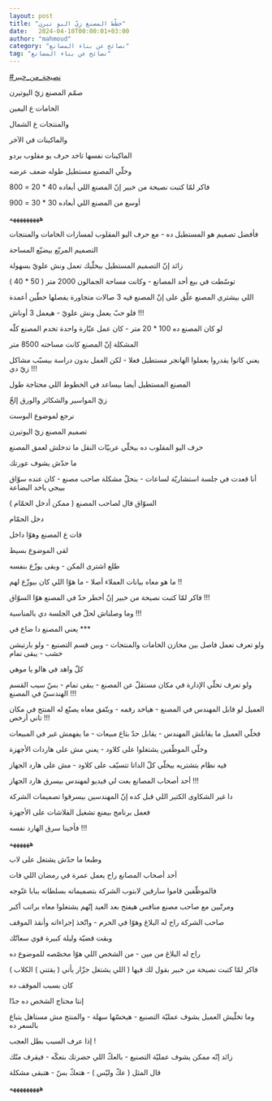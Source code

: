 ```yaml
---
layout: post
title: "خطّط المصنع زيّ اليو تيرن"
date:   2024-04-10T00:00:01+03:00
author: "mahmoud"
category: "نصائح عن بناء المصانع"
tag: "نصائح عن بناء المصانع"
---
```



[<u>\#نصيحة\_من\_خبير</u>](https://www.facebook.com/hashtag/%D9%86%D8%B5%D9%8A%D8%AD%D8%A9_%D9%85%D9%86_%D8%AE%D8%A8%D9%8A%D8%B1?__eep__=6&__cft__%5b0%5d=AZXdK5rWc_rAv-ptpmI1Mz2z1fgX-sfBOpF8mVAII7dazA4Ga4EtK2RSz3QuQKGD06Oo0W9jHRrTBOx5vRtr4uhkUoI3OztACw1FRq7tiEKD1u6z_SLOqVhlJrxRLgCKzT8H5gbkBJtL7C-HZJQtPfuvAfGcfJSbjLW91sB9gCuCYf-vEL4SXZhrYDCbD_pjIlU&__tn__=*NK-R)




صمّم المصنع زيّ اليوتيرن

الخامات ع اليمين

والمنتجات ع الشمال

والماكينات في الآخر




الماكينات نفسها تاخد حرف يو مقلوب بردو




وخلّي المصنع مستطيل طوله ضعف عرضه

فاكر لمّا كتبت نصيحة من خبير إنّ المصنع اللي أبعاده 40 \*
20 = 800

أوسع من المصنع اللي أبعاده 30 \* 30 = 900

هههههههههه




فأفضل تصميم هو المستطيل ده - مع حرف اليو المقلوب لمسارات
الخامات والمنتجات




التصميم المربّع بيضيّع المساحة

زائد إنّ التصميم المستطيل بيخلّيك تعمل ونش علويّ
بسهولة




توسّطت في بيع أحد المصانع - وكانت مساحة الجمالون 2000 متر
( 50 \* 40 )

اللي بيشتري المصنع علّق على إنّ المصنع فيه 3 صالات متجاورة
يفصلها خطّين أعمدة

فلو حبّ يعمل ونش علويّ - هيعمل 3 أوناش !!!




لو كان المصنع ده 100 \* 20 متر - كان عمل عبّارة واحدة
تخدم المصنع كلّه

المشكلة إنّ المصنع كانت مساحته 8500 متر

يعني كانوا يقدروا يعملوا الهانجر مستطيل فعلا - لكن العمل
بدون دراسة بيسبّب مشاكل زيّ دي !!!




المصنع المستطيل أيضا بيساعد في الخطوط اللي محتاجة
طول

زيّ المواسير والشكائر والورق إلخّ




نرجع لموضوع البوست

تصميم المصنع زيّ اليوتيرن

حرف اليو المقلوب ده بيخلّي عربيّات النقل ما تدخلش لعمق
المصنع

ما حدّش يشوف عورتك




أنا قعدت في جلسة استشاريّة لساعات - بنحلّ مشكلة صاحب
مصنع - كان عنده سوّاق بييجي ياخد البضاعة

السوّاق قال لصاحب المصنع ( ممكن أدخل الحمّام )

دخل الحمّام

فات ع المصنع وهوّا داخل

لقى الموضوع بسيط

طلع اشترى المكن - وبقى يوزّع بنفسه

ما هو معاه بيانات العملاء أصلا - ما هوّا اللي كان بيوزّع
لهم !!




فاكر لمّا كتبت نصيحة من خبير إنّ أخطر حدّ في المصنع هوّا
السوّاق !!!




وما وصلناش لحلّ في الجلسة دي بالمناسبة !!!

يعني المصنع دا ضاع في \*\*\*




ولو تعرف تعمل فاصل بين مخازن الخامات والمنتجات - وبين
قسم التصنيع - ولو بارتيشن خشب - يبقى تمام

كلّ واهد في هالو يا موهي




ولو تعرف تخلّي الإدارة في مكان مستقلّ عن المصنع - يبقى
تمام - بسّ سيب القسم الهندسيّ في المصنع !!!

العميل لو قابل المهندس في المصنع - هياخد رقمه - ويتّفق
معاه يصنّع له المنتج في مكان تاني أرخص !!!

فخلّي العميل ما يقابلش المهندس - يقابل حدّ بتاع مبيعات -
ما يفهمش غير في المبيعات




وخلّي الموظّفين يشتغلوا على كلاود - يعني مش على هاردات
الأجهزة

فيه نظام بتشتريه بيخلّي كلّ الداتا تتسيّف على كلاود - مش
على هارد الجهاز

أحد أصحاب المصانع بعت لي فيديو لمهندس بيسرق هارد
الجهاز !!!




دا غير الشكاوى الكتير اللي قبل كده إنّ المهندسين بيسرقوا
تصميمات الشركة

فعمل برنامج بيمنع تشغيل الفلاشات على الأجهزة

فأخينا سرق الهارد نفسه !!!

ههههههه




وطبعا ما حدّش يشتغل على لاب

أحد أصحاب المصانع راح يعمل عمرة في رمضان اللي فات

فالموظّفين قاموا سارقين لابتوب الشركة بتصميماته بسلطاته
ببابا غنّوجه

ومرتّبين مع صاحب مصنع منافس هيفتح بعد العيد إنّهم يشتغلوا
معاه براتب أكبر




صاحب الشركة راح له البلاغ وهوّا في الحرم - واتّخذ إجراءاته
وأنقذ الموقف

وبقت قضيّة وليلة كبيرة قوي سعاتّك




راح له البلاغ من مين - من الشخص اللي هوّا مخصّصه للموضوع
ده

فاكر لمّا كتبت نصيحة من خبير بقول لك فيها ( اللي يشتغل
جزّار يأني ( يقتني ) الكلاب )

كان بسبب الموقف ده

إنتا محتاج الشخص ده جدّا




وما تخلّيش العميل يشوف عمليّة التصنيع - هيحسّها سهلة -
والمنتج مش مستاهل يتباع بالسعر ده

إذا عرف السبب بطل العجب !




زائد إنّه ممكن يشوف عمليّة التصنيع - بالعكّ اللي حضرتك
بتعكّه - فيقرف منّك

قال المثل ( عكّ وليّس ) - هتعكّ بسّ - هتبقى مشكلة

هههههههههه
